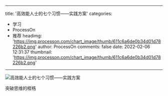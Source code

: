 
---
title: '高效能人士的七个习惯——实践方案'
categories: 
 - 学习
 - ProcessOn
 - 推荐
headimg: 'https://img.processon.com/chart_image/thumb/611c6a6de0b34d01d78226b2.png'
author: ProcessOn
comments: false
date: 2022-02-06 12:31:37
thumbnail: 'https://img.processon.com/chart_image/thumb/611c6a6de0b34d01d78226b2.png'
---

<div>   
<img class="thumb" alt="高效能人士的七个习惯——实践方案" src="https://img.processon.com/chart_image/thumb/611c6a6de0b34d01d78226b2.png" referrerpolicy="no-referrer">
<p>突破思维的桎梏</p>  
</div>
            